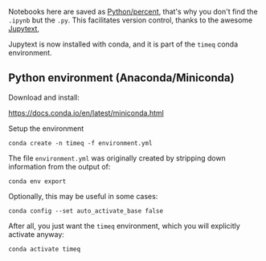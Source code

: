 Notebooks here are saved as
[Python/percent](https://github.com/mwouts/jupytext#the-percent-format),
that's why you don't find the `.ipynb` but the `.py`.
This facilitates version control, thanks to the awesome
[Jupytext](https://github.com/mwouts/jupytext),

Jupytext is now installed with conda, and it is part of the `timeq` conda environment.

## Python environment (Anaconda/Miniconda)

Download and install:

https://docs.conda.io/en/latest/miniconda.html

Setup the environment
```
conda create -n timeq -f environment.yml
```

The file `environment.yml` was originally created by stripping down information from the output of:
```
conda env export
```

Optionally, this may be useful in some cases:
```
conda config --set auto_activate_base false
```

After all, you just want the `timeq` environment, which you will explicitly activate anyway:
```
conda activate timeq
```
